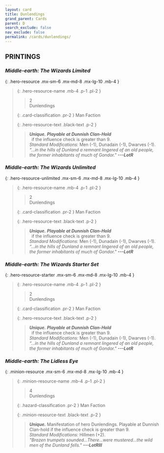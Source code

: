 ```yaml
---
layout: card
title: Dunlendings
grand_parent: Cards
parent: D
search_exclude: false
nav_exclude: false
permalink: /cards/dunlendings/
---
```


## PRINTINGS


### _Middle-earth: The Wizards Limited_

{: .hero-resource .mx-sm-6 .mx-md-8 .mx-lg-10 .mb-4 }
> {: .hero-resource-name .mb-4 .p-1 .pl-2 }
> > <div class="card-mp">2</div>
> > <div class="card-name">Dunlendings</div>
>
> {: .card-classification .pr-2 }
> Man Faction
>
> {: .hero-resource-text .black-text .p-2 }
> > _**Unique.**_ ***Playable at Dunnish Clan-Hold*** <br>&ensp;if the influence check is greater than 9. <br>_Standard Modifications:_ Men (-1), Dunadain (-1), Dwarves (-1). <br>_“...in the hills of Dunland a remnant lingered of an old people, the former inhabitants of much of Gondor."_ ***---&#65279;LotR*** 
> 

### _Middle-earth: The Wizards Unlimited_

{: .hero-resource-unlimited .mx-sm-6 .mx-md-8 .mx-lg-10 .mb-4 }
> {: .hero-resource-name .mb-4 .p-1 .pl-2 }
> > <div class="card-mp">2</div>
> > <div class="card-name">Dunlendings</div>
>
> {: .card-classification .pr-2 }
> Man Faction
>
> {: .hero-resource-text .black-text .p-2 }
> > _**Unique.**_ ***Playable at Dunnish Clan-Hold*** <br>&ensp;if the influence check is greater than 9. <br>_Standard Modifications:_ Men (-1), Dunadain (-1), Dwarves (-1). <br>_“...in the hills of Dunland a remnant lingered of an old people, the former inhabitants of much of Gondor."_ ***---&#65279;LotR*** 
> 

### _Middle-earth: The Wizards Starter Set_

{: .hero-resource-starter .mx-sm-6 .mx-md-8 .mx-lg-10 .mb-4 }
> {: .hero-resource-name .mb-4 .p-1 .pl-2 }
> > <div class="card-mp">2</div>
> > <div class="card-name">Dunlendings</div>
>
> {: .card-classification .pr-2 }
> Man Faction
>
> {: .hero-resource-text .black-text .p-2 }
> > _**Unique.**_ ***Playable at Dunnish Clan-Hold*** <br>&ensp;if the influence check is greater than 9. <br>_Standard Modifications:_ Men (-1), Dunadain (-1), Dwarves (-1). <br>_“...in the hills of Dunland a remnant lingered of an old people, the former inhabitants of much of Gondor."_ ***---&#65279;LotR*** 
> 

### _Middle-earth: The Lidless Eye_

{: .minion-resource .mx-sm-6 .mx-md-8 .mx-lg-10 .mb-4 }
> {: .minion-resource-name .mb-4 .p-1 .pl-2 }
> > <div class="hazard-mp">4</div>
> > <div class="card-name">Dunlendings</div>
>
> {: .hazard-classification .pr-2 }
> Man Faction
>
> {: .minion-resource-text .black-text .p-2 }
> > _**Unique.**_ Manifestation of hero Dunlendings. Playable at Dunnish Clan-hold if the influence check is greater than 9.  <br>_Standard Modifications:_ Hillmen (+2). <br>_"Brazen trumpets sounded...There...were mustered...the wild men of the Dunland fells."_ ***---&#65279;LotRIII*** 
> 
